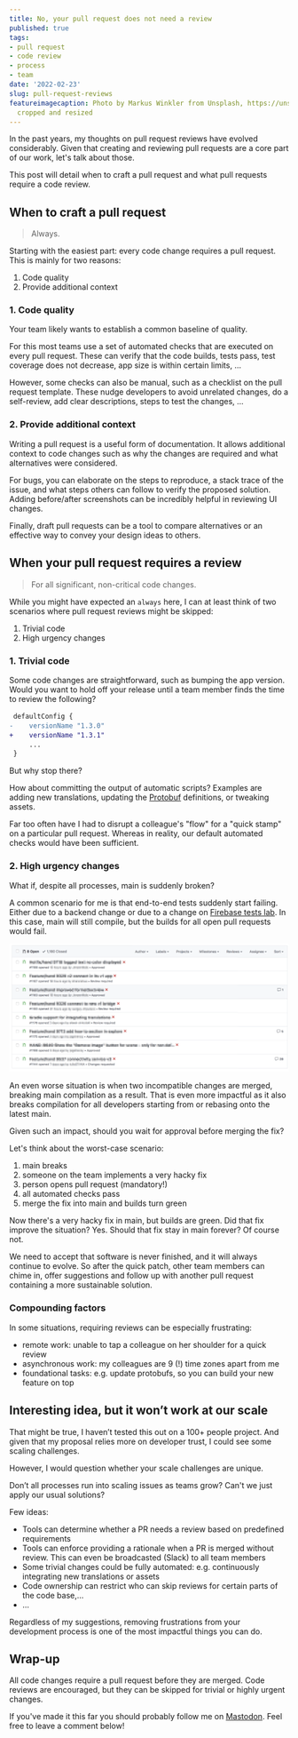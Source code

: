 ```yaml
---
title: No, your pull request does not need a review
published: true
tags:
- pull request
- code review
- process
- team
date: '2022-02-23'
slug: pull-request-reviews
featureimagecaption: Photo by Markus Winkler from Unsplash, https://unsplash.com/photos/-fRAIQHKcc0,
  cropped and resized
---
```


In the past years, my thoughts on pull request reviews have evolved considerably. Given that creating and reviewing pull requests are a core part of our work, let's talk about those.

This post will detail when to craft a pull request and what pull requests require a code review.

## When to craft a pull request
> Always.

Starting with the easiest part: every code change requires a pull request. This is mainly for two reasons:

1. Code quality
1. Provide additional context

### 1. Code quality
Your team likely wants to establish a common baseline of quality.

For this most teams use a set of automated checks that are executed on every pull request. These can verify that the code builds, tests pass, test coverage does not decrease, app size is within certain limits, …

However, some checks can also be manual, such as a checklist on the pull request template. These nudge developers to avoid unrelated changes, do a self-review, add clear descriptions, steps to test the changes, ...

### 2. Provide additional context
Writing a pull request is a useful form of documentation. It allows additional context to code changes such as why the changes are required and what alternatives were considered.

For bugs, you can elaborate on the steps to reproduce, a stack trace of the issue, and what steps others can follow to verify the proposed solution. Adding before/after screenshots can be incredibly helpful in reviewing UI changes.

Finally, draft pull requests can be a tool to compare alternatives or an effective way to convey your design ideas to others.

## When your pull request requires a review
> For all significant, non-critical code changes.

While you might have expected an `always` here, I can at least think of two scenarios where pull request reviews might be skipped:

1. Trivial code
2. High urgency changes

### 1. Trivial code
Some code changes are straightforward, such as bumping the app version. Would you want to hold off your release until a team member finds the time to review the following?

```diff
 defaultConfig {
-    versionName "1.3.0"
+    versionName "1.3.1"
     ...
 }
```

But why stop there?

How about committing the output of automatic scripts? Examples are adding new translations, updating the [Protobuf](https://developers.google.com/protocol-buffers/) definitions, or tweaking assets.

Far too often have I had to disrupt a colleague's "flow" for a "quick stamp" on a particular pull request. Whereas in reality, our default automated checks would have been sufficient.

### 2. High urgency changes
What if, despite all processes, main is suddenly broken?

A common scenario for me is that end-to-end tests suddenly start failing. Either due to a backend change or due to a change on [Firebase tests lab](https://firebase.google.com/docs/test-lab/). In this case, main will still compile, but the builds for all open pull requests would fail.

![All pull request builds are failing due to an issue with the end-to-end tests](failed_builds.png)

An even worse situation is when two incompatible changes are merged, breaking main compilation as a result. That is even more impactful as it also breaks compilation for all developers starting from or rebasing onto the latest main.

Given such an impact, should you wait for approval before merging the fix?

Let's think about the worst-case scenario:

1. main breaks
1. someone on the team implements a very hacky fix
1. person opens pull request (mandatory!)
1. all automated checks pass
1. merge the fix into main and builds turn green

Now there's a very hacky fix in main, but builds are green. Did that fix improve the situation? Yes. Should that fix stay in main forever? Of course not.

We need to accept that software is never finished, and it will always continue to evolve. So after the quick patch, other team members can chime in, offer suggestions and follow up with another pull request containing a more sustainable solution.

### Compounding factors
In some situations, requiring reviews can be especially frustrating:

- remote work: unable to tap a colleague on her shoulder for a quick review
- asynchronous work: my colleagues are 9 (!) time zones apart from me
- foundational tasks: e.g. update protobufs, so you can build your new feature on top

## Interesting idea, but it won’t work at our scale
That might be true, I haven’t tested this out on a 100+ people project. And given that my proposal relies more on developer trust, I could see some scaling challenges.

However, I would question whether your scale challenges are unique.

Don’t all processes run into scaling issues as teams grow? Can't we just apply our usual solutions?

Few ideas:

- Tools can determine whether a PR needs a review based on predefined requirements
- Tools can enforce providing a rationale when a PR is merged without review. This can even be broadcasted (Slack) to all team members
- Some trivial changes could be fully automated: e.g. continuously integrating new translations or assets
- Code ownership can restrict who can skip reviews for certain parts of the code base,...
- ...

Regardless of my suggestions, removing frustrations from your development process is one of the most impactful things you can do.

## Wrap-up
All code changes require a pull request before they are merged. Code reviews are encouraged, but they can be skipped for trivial or highly urgent changes.

If you've made it this far you should probably follow me on [Mastodon](https://androiddev.social/@Jeroenmols). Feel free to leave a comment below!
